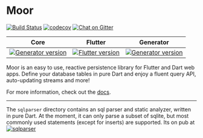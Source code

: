 # Moor
[![Build Status](https://api.cirrus-ci.com/github/simolus3/moor.svg)](https://cirrus-ci.com/github/simolus3/moor)
[![codecov](https://codecov.io/gh/simolus3/moor/branch/master/graph/badge.svg)](https://codecov.io/gh/simolus3/moor)
[![Chat on Gitter](https://img.shields.io/gitter/room/moor-dart/community)](https://gitter.im/moor-dart/community)

| Core          | Flutter           | Generator  |
|:-------------:|:-------------:|:-----:|
| [![Generator version](https://img.shields.io/pub/v/moor.svg)](https://pub.dev/packages/moor) | [![Flutter version](https://img.shields.io/pub/v/moor_flutter.svg)](https://pub.dev/packages/moor_flutter) | [![Generator version](https://img.shields.io/pub/v/moor_generator.svg)](https://pub.dev/packages/moor_generator) |

Moor is an easy to use, reactive persistence library for Flutter and Dart web apps.
Define your database tables in pure Dart and  enjoy a fluent query API, auto-updating
streams and more!

For more information, check out the [docs](https://moor.simonbinder.eu/).

-----

The `sqlparser` directory contains an sql parser and static analyzer, written in pure Dart.
At the moment, it can only parse a subset of sqlite, but most commonly used statements
(except for inserts) are supported. Its on pub at 
[![sqlparser](https://img.shields.io/pub/v/sqlparser.svg)](https://pub.dev/packages/sqlparser)